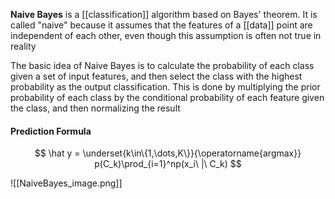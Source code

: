 **Naive Bayes** is a [[classification]] algorithm based on Bayes' theorem. It is called "naive" because it assumes that the features of a [[data]] point are independent of each other, even though this assumption is often not true in reality

The basic idea of Naive Bayes is to calculate the probability of each class given a set of input features, and then select the class with the highest probability as the output classification. This is done by multiplying the prior probability of each class by the conditional probability of each feature given the class, and then normalizing the result

#### Prediction Formula
$$
\hat y = \underset{k\in\{1,\dots,K\}}{\operatorname{argmax}} p(C_k)\prod_{i=1}^np(x_i\ |\ C_k)
$$

![[NaiveBayes_image.png]]